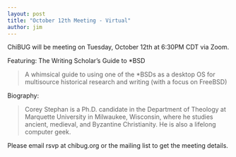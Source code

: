 ```yaml
---
layout: post
title: "October 12th Meeting - Virtual"
author: jim
---
```

ChiBUG will be meeting on Tuesday, October 12th at 6:30PM CDT via Zoom.

Featuring: The Writing Scholar’s Guide to \*BSD

> A whimsical guide to using one of the \*BSDs as a desktop OS for multisource historical research and writing (with a focus on FreeBSD)

Biography:

> Corey Stephan is a Ph.D. candidate in the Department of Theology at Marquette University in Milwaukee, Wisconsin, where he studies ancient, medieval, and Byzantine Christianity. He is also a lifelong computer geek.

Please email rsvp at chibug.org or the mailing list to get the meeting details.
